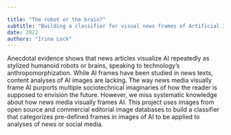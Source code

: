 ```yaml
---

title: "The robot or the brain?"
subtitle: "Building a classifier for visual news frames of Artificial Intelligence"
date: 2022
authors: "Irina Lock"
---
```




Anecdotal evidence shows that news articles visualize AI repeatedly as stylized humanoid robots or brains, speaking to technology’s anthropomorphization. While AI frames have been studied in news texts, content analyses of AI images are lacking. The way news media visually frame AI purports multiple sociotechnical imaginaries of how the reader is supposed to envision the future. However, we miss systematic knowledge about how news media visually frames AI. This project uses images from open source and commercial editorial image databases to build a classifier that categorizes pre-defined frames in images of AI to be applied to analyses of news or social media.


